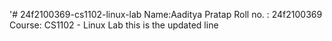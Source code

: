 '# 24f2100369-cs1102-linux-lab
Name:Aaditya Pratap
Roll no. : 24f2100369
Course:  CS1102 - Linux Lab
this is the updated line
